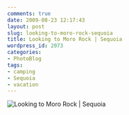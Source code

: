 ```yaml
---
comments: true
date: 2009-08-23 12:17:43
layout: post
slug: looking-to-moro-rock-sequoia
title: Looking to Moro Rock | Sequoia
wordpress_id: 2073
categories:
- PhotoBlog
tags:
- camping
- Sequoia
- vacation
---
```


![Looking to Moro Rock | Sequoia](http://ryanfitzer.com/main/wp-content/uploads/2009/08/sequoia-17.jpg)
